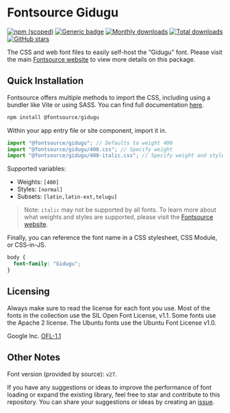 # Fontsource Gidugu

[![npm (scoped)](https://img.shields.io/npm/v/@fontsource/gidugu?color=brightgreen)](https://www.npmjs.com/package/@fontsource/gidugu) [![Generic badge](https://img.shields.io/badge/fontsource-passing-brightgreen)](https://github.com/fontsource/fontsource) [![Monthly downloads](https://badgen.net/npm/dm/@fontsource/gidugu)](https://github.com/fontsource/fontsource) [![Total downloads](https://badgen.net/npm/dt/@fontsource/gidugu)](https://github.com/fontsource/fontsource) [![GitHub stars](https://img.shields.io/github/stars/fontsource/fontsource.svg?style=social&label=Star)](https://github.com/fontsource/fontsource/stargazers)

The CSS and web font files to easily self-host the “Gidugu” font. Please visit the main [Fontsource website](https://fontsource.org/fonts/gidugu) to view more details on this package.

## Quick Installation

Fontsource offers multiple methods to import the CSS, including using a bundler like Vite or using SASS. You can find full documentation [here](https://fontsource.org/docs/getting-started/introduction).

```javascript
npm install @fontsource/gidugu
```

Within your app entry file or site component, import it in.

```javascript
import "@fontsource/gidugu"; // Defaults to weight 400
import "@fontsource/gidugu/400.css"; // Specify weight
import "@fontsource/gidugu/400-italic.css"; // Specify weight and style
```

Supported variables:
- Weights: `[400]`
- Styles: `[normal]`
- Subsets: `[latin,latin-ext,telugu]`

> Note: `italic` may not be supported by all fonts. To learn more about what weights and styles are supported, please visit the [Fontsource website](https://fontsource.org/fonts/gidugu).

Finally, you can reference the font name in a CSS stylesheet, CSS Module, or CSS-in-JS.

```css
body {
  font-family: "Gidugu";
}
```

## Licensing
Always make sure to read the license for each font you use. Most of the fonts in the collection use the SIL Open Font License, v1.1. Some fonts use the Apache 2 license. The Ubuntu fonts use the Ubuntu Font License v1.0.

Google Inc.
[OFL-1.1](http://scripts.sil.org/OFL)

## Other Notes
Font version (provided by source): `v27`.

If you have any suggestions or ideas to improve the performance of font loading or expand the existing library, feel free to star and contribute to this repository. You can share your suggestions or ideas by creating an [issue](https://github.com/fontsource/fontsource/issues).